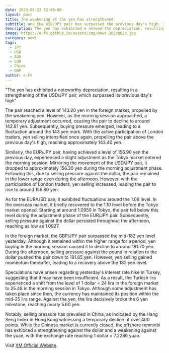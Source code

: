 ```yaml
---
date: 2023-06-22 12:00:00
layout: post
title: The weakening of the yen has strengthened
subtitle: and the USD/JPY pair has surpassed the previous day's high. In the foreign market.
description: The yen has exhibited a noteworthy depreciation, resulting in a strengthening of the USD/JPY pair.
image: https://e-fx.github.io/assets/img/news-20230623.jpg
category: news
tags:
  - JPY
  - USD
  - AUD
  - EUR
  - Chine
  - GBP
author: e-FX
---
```


"The yen has exhibited a noteworthy depreciation, resulting in a strengthening of the USD/JPY pair, which surpassed its previous day's high"

The pair reached a level of 143.20 yen in the foreign market, propelled by the weakening yen. However, as the morning session approached, a temporary adjustment occurred, causing the pair to decline to around 142.81 yen. Subsequently, buying pressure emerged, leading to a fluctuation around the 143 yen mark. With the active participation of London traders, yen selling intensified once again, propelling the pair above the previous day's high, reaching approximately 143.40 yen.

Similarly, the EUR/JPY pair, having achieved a level of 156.90 yen the previous day, experienced a slight adjustment as the Tokyo market entered the morning session. Mirroring the movement of the USD/JPY pair, it dropped to approximately 156.30 yen during the morning adjustment phase. Following this, due to selling pressure against the dollar, the pair remained in the lower range even during the afternoon. However, with the participation of London traders, yen selling increased, leading the pair to rise to around 156.80 yen.

As for the EUR/USD pair, it exhibited fluctuations around the 1.09 level. In the overseas market, it briefly recovered to the 1.10 level before the Tokyo market opened. Starting at around 1.0950 in Tokyo, the pair fell below this level during the adjustment phase of the EUR/JPY pair. Subsequently, selling pressure against the dollar persisted throughout the afternoon, reaching as low as 1.0927.

In the foreign market, the GBP/JPY pair surpassed the mid-182 yen level yesterday. Although it remained within the higher range for a period, yen buying in the morning session caused it to decline to around 181.70 yen. During the afternoon, selling pressure against the pound in relation to the dollar pushed the pair down to 181.65 yen. However, yen selling gained momentum thereafter, leading to a recovery above the 182 yen level.

Speculations have arisen regarding yesterday's interest rate hike in Turkey, suggesting that it may have been insufficient. As a result, the Turkish lira experienced a shift from the level of 1 dollar = 24 lira in the foreign market to 25.48 in the morning session in Tokyo. Although some adjustment has taken place since then, the currency has maintained its position within the mid-25 lira range. Against the yen, the lira decisively broke the 6 yen milestone, reaching nearly 5.60 yen.

Notably, selling pressure has prevailed in China, as indicated by the Hang Seng Index in Hong Kong witnessing a temporary decline of over 400 points. While the Chinese market is currently closed, the offshore renminbi has exhibited a strengthening against the dollar and a weakening against the yuan, with the exchange rate reaching 1 dollar = 7.2286 yuan.


Visit [XM Official Website](https://clicks.pipaffiliates.com/c?c=550036&l=en&p=0).